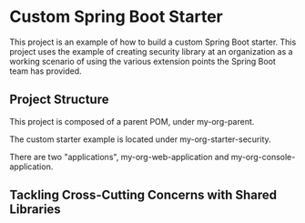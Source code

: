 # Custom Spring Boot Starter

This project is an example of how to build a custom Spring Boot starter. This project uses the example of creating security library at an organization as a working scenario of using the various extension points the Spring Boot team has provided. 

## Project Structure 

This project is composed of a parent POM, under my-org-parent. 

The custom starter example is located under my-org-starter-security.

There are two "applications", my-org-web-application and my-org-console-application. 

## Tackling Cross-Cutting Concerns with Shared Libraries



